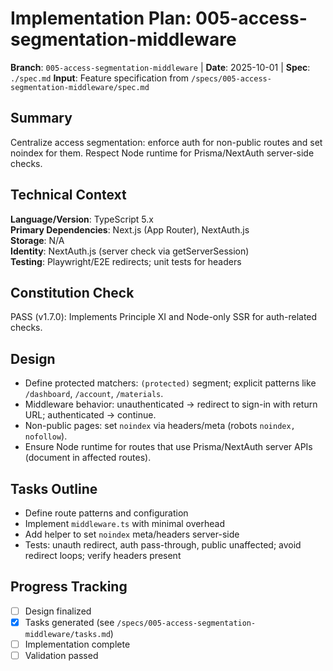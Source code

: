 # Implementation Plan: 005-access-segmentation-middleware

**Branch**: `005-access-segmentation-middleware` | **Date**: 2025-10-01 | **Spec**: `./spec.md`
**Input**: Feature specification from `/specs/005-access-segmentation-middleware/spec.md`

## Summary

Centralize access segmentation: enforce auth for non-public routes and set noindex for them. Respect
Node runtime for Prisma/NextAuth server-side checks.

## Technical Context

**Language/Version**: TypeScript 5.x  
**Primary Dependencies**: Next.js (App Router), NextAuth.js  
**Storage**: N/A  
**Identity**: NextAuth.js (server check via getServerSession)  
**Testing**: Playwright/E2E redirects; unit tests for headers

## Constitution Check

PASS (v1.7.0): Implements Principle XI and Node-only SSR for auth-related checks.

## Design

- Define protected matchers: `(protected)` segment; explicit patterns like `/dashboard`, `/account`,
  `/materials`.
- Middleware behavior: unauthenticated → redirect to sign-in with return URL; authenticated →
  continue.
- Non-public pages: set `noindex` via headers/meta (robots `noindex, nofollow`).
- Ensure Node runtime for routes that use Prisma/NextAuth server APIs (document in affected routes).

## Tasks Outline

- Define route patterns and configuration
- Implement `middleware.ts` with minimal overhead
- Add helper to set `noindex` meta/headers server-side
- Tests: unauth redirect, auth pass-through, public unaffected; avoid redirect loops; verify headers
  present

## Progress Tracking

- [ ] Design finalized
- [x] Tasks generated (see `/specs/005-access-segmentation-middleware/tasks.md`)
- [ ] Implementation complete
- [ ] Validation passed
